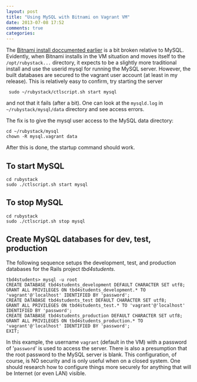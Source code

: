 ```yaml
---
layout: post
title: "Using MySQL with Bitnami on Vagrant VM"
date: 2013-07-08 17:52
comments: true
categories: 
---
```


The [Bitnami install doccumented earlier][install] is a bit broken relative to MySQL.
Evidently, when Bitnami installs in the VM situation and moves itself to the `/opt/rubystack...` 
directory, it expects to be a slightly more traditional install and use the userid mysql for
running the MySQL server.  However, the built databases are secured to the vagrant user account
(at least in my release).  This is relatively easy to confirm, try starting the server

     sudo ~/rubystack/ctlscript.sh start mysql

and not that it fails (after a bit).  One can look at the `mysqld.log` in `~/rubystack/mysql/data`
directory and see access errors.

The fix is to give the mysql user access to the MySQL data directory:

    cd ~/rubystack/mysql  
    chown -R mysql.vagrant data

After this is done, the startup command should work.

## To start MySQL

    cd rubystack  
    sudo ./ctlscript.sh start mysql

## To stop MySQL

    cd rubystack  
    sudo ./ctlscript.sh stop mysql

## Create MySQL databases for dev, test, production ##

The following sequence setups the development, test, and production databases for the
Rails project *tbd4students*.  

    tbd4students> mysql -u root
    CREATE DATABASE tbd4students_development DEFAULT CHARACTER SET utf8;
    GRANT ALL PRIVILEGES ON tbd4students_development.* TO 'vagrant'@'localhost' IDENTIFIED BY 'password';
    CREATE DATABASE tbd4students_test DEFAULT CHARACTER SET utf8;
    GRANT ALL PRIVILEGES ON tbd4students_test.* TO 'vagrant'@'localhost' IDENTIFIED BY 'password';
    CREATE DATABASE tbd4students_production DEFAULT CHARACTER SET utf8;
    GRANT ALL PRIVILEGES ON tbd4students_production.* TO 'vagrant'@'localhost' IDENTIFIED BY 'password';
    EXIT;

In this example, the username `vagrant` (default in the VM) with a password of
'`password`' is used to access the server.  There is also a presumption that
the root password to the MySQL server is blank.  This configuration, of
course, is NO security and is only useful when on a closed system.  One should
research how to configure things more  securely for anything that will be
Internet (or even LAN) visible.


[install]: /blog/2013/06/06/using-bitnamis-rubystack-on-virtualbox-linux-with-vagrant/
